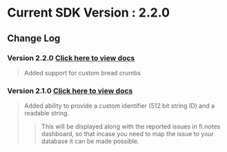 

# Current SDK Version : 2.2.0

## Change Log

### Version 2.2.0 [Click here to view docs](https://finotes.github.io/2018/02/02/java-docs)
> Added support for custom bread crumbs

### Version 2.1.0 [Click here to view docs](https://finotes.github.io/2018/01/19/android-java-docs)

> Added ability to provide a custom identifier (512 bit string ID) and a readable string.   
>> This will be displayed along with the reported issues in fi.notes dashboard, so that incase you need to map the issue to your database it can be made possible.  



